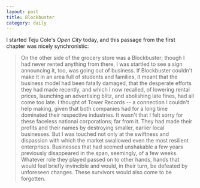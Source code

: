 ```yaml
---
layout: post
title: Blockbuster
category: daily
---
```


I started Teju Cole's *Open City* today, and this passage from the first chapter was nicely synchronistic:

> On the other side of the grocery store was a Blockbuster; though I had never rented anything from there, I was startled to see a sign announcing it, too, was going out of business. If Blockbuster couldn't make it in an area full of students and families, it meant that the business model had been fatally damaged, that the desperate efforts they had made recently, and which I now recalled, of lowering rental prices, launching an advertising blitz, and abolishing late fines, had all come too late. I thought of Tower Records -- a connection I couldn't help making, given that both companies had for a long time dominated their respective industries. It wasn't that I felt sorry for these faceless national corporations; far from it. They had made their profits and their names by destroying smaller, earlier local businesses. But I was touched not only at the swiftness and dispassion with which the market swallowed even the most resilient enterprises. Businesses that had seemed unshakable a few years previously disappeared in the span, seemingly, of a few weeks. Whatever role they played passed on to other hands, hands that would feel briefly invincible and would, in their turn, be defeated by unforeseen changes. These survivors would also come to be forgotten.
